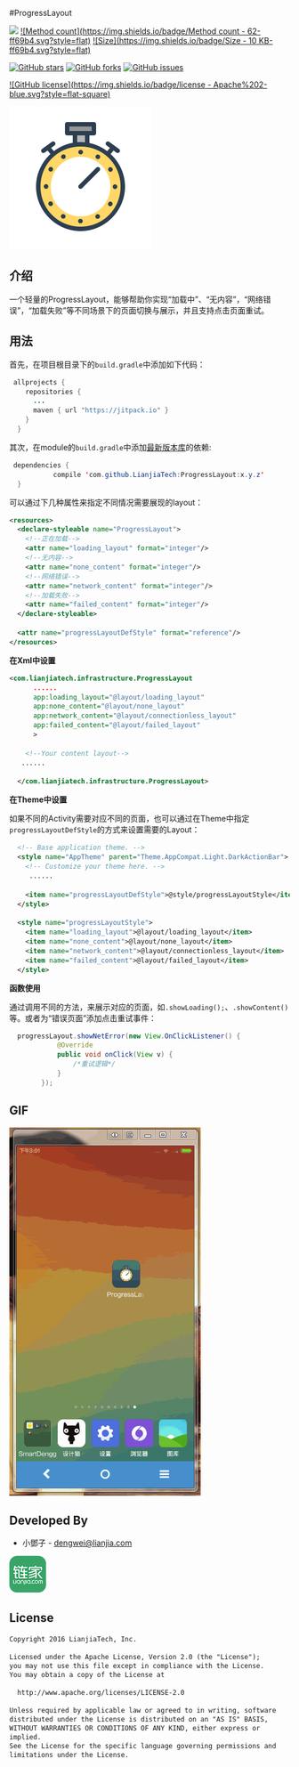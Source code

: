 #ProgressLayout

[![](https://jitpack.io/v/LianjiaTech/ProgressLayout.svg)](https://jitpack.io/#LianjiaTech/ProgressLayout)
[![Method count](https://img.shields.io/badge/Method count  - 62-ff69b4.svg?style=flat)](http://www.methodscount.com/?lib=com.github.LianjiaTech%3AProgressLayout%3A1.1.0)
[![Size](https://img.shields.io/badge/Size  - 10 KB-ff69b4.svg?style=flat)](http://www.methodscount.com/?lib=com.github.LianjiaTech%3AProgressLayout%3A1.1.0)

[![GitHub stars](https://img.shields.io/github/stars/SmartDengg/ProgressLayout.svg?style=social&label=Star&maxAge=2592000?style=plastic)](https://github.com/SmartDengg/ProgressLayout/stargazers)
[![GitHub forks](https://img.shields.io/github/forks/SmartDengg/ProgressLayout.svg?style=social&label=Fork&maxAge=2592000?style=plastic)](https://github.com/SmartDengg/ProgressLayout/network)
[![GitHub issues](https://img.shields.io/github/issues/SmartDengg/ProgressLayout.svg?style=social&label=Issue&maxAge=2592000?style=plastic)](https://github.com/SmartDengg/ProgressLayout/issues)

[![GitHub license](https://img.shields.io/badge/license  - Apache%202-blue.svg?style=flat-square)](LICENSE.txt)


![](./images/launcher.png)


介绍
--------

一个轻量的ProgressLayout，能够帮助你实现“加载中”、“无内容”，“网络错误”，“加载失败”等不同场景下的页面切换与展示，并且支持点击页面重试。


用法
--------

首先，在项目根目录下的`build.gradle`中添加如下代码：
```java
 allprojects {
    repositories {
      ...
      maven { url "https://jitpack.io" }
    }
  }
```

其次，在module的`build.gradle`中添加[最新版本库](https://github.com/LianjiaTech/ProgressLayout/releases)的依赖:
```java
 dependencies {
           compile 'com.github.LianjiaTech:ProgressLayout:x.y.z'
  }
```

可以通过下几种属性来指定不同情况需要展现的layout：

```xml
<resources>
  <declare-styleable name="ProgressLayout">
    <!--正在加载-->
    <attr name="loading_layout" format="integer"/>
    <!--无内容-->
    <attr name="none_content" format="integer"/>
    <!--网络错误-->
    <attr name="network_content" format="integer"/>
    <!--加载失败-->
    <attr name="failed_content" format="integer"/>
  </declare-styleable>

  <attr name="progressLayoutDefStyle" format="reference"/>
</resources>
```


**在Xml中设置**

```xml
<com.lianjiatech.infrastructure.ProgressLayout
      ......
      app:loading_layout="@layout/loading_layout"
      app:none_content="@layout/none_layout"
      app:network_content="@layout/connectionless_layout"
      app:failed_content="@layout/failed_layout"
      >

    <!--Your content layout-->
   ......

  </com.lianjiatech.infrastructure.ProgressLayout>
```


**在Theme中设置**

如果不同的Activity需要对应不同的页面，也可以通过在Theme中指定`progressLayoutDefStyle`的方式来设置需要的Layout：

```xml
  <!-- Base application theme. -->
  <style name="AppTheme" parent="Theme.AppCompat.Light.DarkActionBar">
    <!-- Customize your theme here. -->
     ......

    <item name="progressLayoutDefStyle">@style/progressLayoutStyle</item>
  </style>

  <style name="progressLayoutStyle">
    <item name="loading_layout">@layout/loading_layout</item>
    <item name="none_content">@layout/none_layout</item>
    <item name="network_content">@layout/connectionless_layout</item>
    <item name="failed_content">@layout/failed_layout</item>
  </style>
```


**函数使用**

通过调用不同的方法，来展示对应的页面，如`.showLoading();`、`.showContent()`等。或者为“错误页面”添加点击重试事件：

```java
  progressLayout.showNetError(new View.OnClickListener() {
            @Override
            public void onClick(View v) {
                /*重试逻辑*/
            }
        });
```

GIF
--------

![](./images/progresslayout.gif)

Developed By
--------

- 小鄧子 - dengwei@lianjia.com

<a href="http://homelinkcn.github.io/"><img src="./images/homelink.png" />
</a>


License
--------

    Copyright 2016 LianjiaTech, Inc.
    
    Licensed under the Apache License, Version 2.0 (the "License");
    you may not use this file except in compliance with the License.
    You may obtain a copy of the License at
 
      http://www.apache.org/licenses/LICENSE-2.0
 
    Unless required by applicable law or agreed to in writing, software
    distributed under the License is distributed on an "AS IS" BASIS,
    WITHOUT WARRANTIES OR CONDITIONS OF ANY KIND, either express or implied.
    See the License for the specific language governing permissions and
    limitations under the License.    













